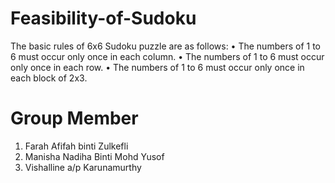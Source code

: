 # Feasibility-of-Sudoku
The basic rules of 6x6 Sudoku puzzle are as follows:
• The numbers of 1 to 6 must occur only once in each column.
• The numbers of 1 to 6 must occur only once in each row.
• The numbers of 1 to 6 must occur only once in each block of 2x3.

# Group Member
1. Farah Afifah binti Zulkefli
2. Manisha Nadiha Binti Mohd Yusof
3. Vishalline a/p Karunamurthy
